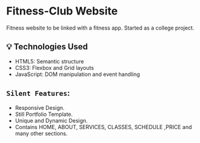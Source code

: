 # Fitness-Club Website

Fitness website to be linked with a fitness app. Started as a college project.

## 💡 Technologies Used

- HTML5: Semantic structure
- CSS3: Flexbox and Grid layouts
- JavaScript: DOM manipulation and event handling

## `Silent Features`:

- Responsive Design.
- Still Portfolio Template.
- Unique and Dynamic Design.
- Contains HOME, ABOUT, SERVICES, CLASSES, SCHEDULE ,PRICE and many other sections.
